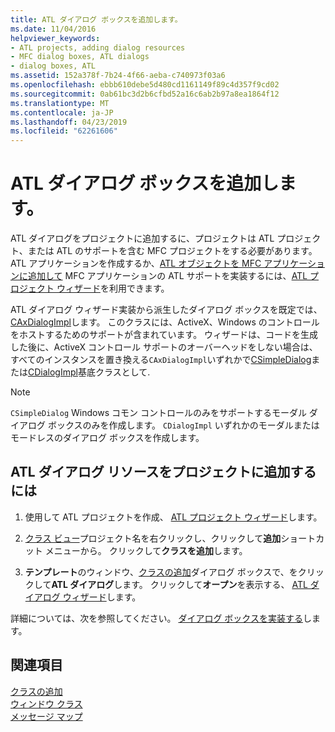 ```yaml
---
title: ATL ダイアログ ボックスを追加します。
ms.date: 11/04/2016
helpviewer_keywords:
- ATL projects, adding dialog resources
- MFC dialog boxes, ATL dialogs
- dialog boxes, ATL
ms.assetid: 152a378f-7b24-4f66-aeba-c740973f03a6
ms.openlocfilehash: ebbb610debe5d480cd1161149f89c4d357f9cd02
ms.sourcegitcommit: 0ab61bc3d2b6cfbd52a16c6ab2b97a8ea1864f12
ms.translationtype: MT
ms.contentlocale: ja-JP
ms.lasthandoff: 04/23/2019
ms.locfileid: "62261606"
---
```

# <a name="adding-an-atl-dialog-box"></a>ATL ダイアログ ボックスを追加します。

ATL ダイアログをプロジェクトに追加するに、プロジェクトは ATL プロジェクト、または ATL のサポートを含む MFC プロジェクトをする必要があります。 ATL アプリケーションを作成するか、[ATL オブジェクトを MFC アプリケーションに追加して](../../mfc/reference/adding-atl-support-to-your-mfc-project.md) MFC アプリケーションの ATL サポートを実装するには、[ATL プロジェクト ウィザード](../../atl/reference/atl-project-wizard.md)を利用できます。

ATL ダイアログ ウィザード実装から派生したダイアログ ボックスを既定では、 [CAxDialogImpl](../../atl/reference/caxdialogimpl-class.md)します。 このクラスには、ActiveX、Windows のコントロールをホストするためのサポートが含まれています。 ウィザードは、コードを生成した後に、ActiveX コントロール サポートのオーバーヘッドをしない場合は、すべてのインスタンスを置き換える`CAxDialogImpl`いずれかで[CSimpleDialog](../../atl/reference/csimpledialog-class.md)または[CDialogImpl](../../atl/reference/cdialogimpl-class.md)基底クラスとして.

> [!NOTE]
> `CSimpleDialog` Windows コモン コントロールのみをサポートするモーダル ダイアログ ボックスのみを作成します。 `CDialogImpl` いずれかのモーダルまたはモードレスのダイアログ ボックスを作成します。

## <a name="to-add-an-atl-dialog-resource-to-your-project"></a>ATL ダイアログ リソースをプロジェクトに追加するには

1. 使用して ATL プロジェクトを作成、 [ATL プロジェクト ウィザード](../../atl/reference/atl-project-wizard.md)します。

1. [クラス ビュー](/visualstudio/ide/viewing-the-structure-of-code)プロジェクト名を右クリックし、クリックして**追加**ショートカット メニューから。 クリックして**クラスを追加**します。

1. **テンプレート**のウィンドウ、[クラスの追加](../../ide/add-class-dialog-box.md)ダイアログ ボックスで、をクリックして**ATL ダイアログ**します。 クリックして**オープン**を表示する、 [ATL ダイアログ ウィザード](../../atl/reference/atl-dialog-wizard.md)します。

詳細については、次を参照してください。 [ ダイアログ ボックスを実装する](../../atl/implementing-a-dialog-box.md)します。

## <a name="see-also"></a>関連項目

[クラスの追加](../../ide/adding-a-class-visual-cpp.md)<br/>
[ウィンドウ クラス](../../atl/atl-window-classes.md)<br/>
[メッセージ マップ](../../atl/message-maps-atl.md)
